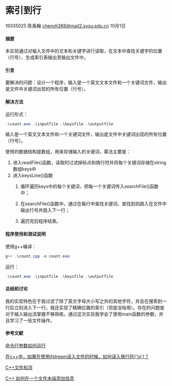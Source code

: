 # 索引到行

19335025 陈禹翰 chenyh369@mail2.sysu.edu.cn  10月1日

#### 摘要 

本实验通过对输入文件中的文本和关键字进行读取，在文本中查找关键字的位置（行号），生成索引表输出至输出文件中。

#### 引言

要解决的问题：设计一个程序，输入是一个英文文本文件和一个关键词文件，输出是文件中关键词出现的所有位置（行号）。

#### 解决方法

运行形式：

```powershell
.\count.exe .\inputfile .\keysfile .\outputfile
```

输入是一个英文文本文件和一个关键词文件，输出是文件中关键词出现的所有位置（行号）。

使用的数据结构是数组，用来存储输入的关键词，算法主要是：

1. 进入readFile()函数，读取时过滤掉标点和换行符并将每个关键词存储在string数组keys中
2. 进入keysLine()函数
   1. 循环遍历keys中的每个关键词，把每一个关键词传入searchFile()函数中；
   
   2. 在searchFile()函数中，通过在每行中查找关键词，查找到则跳入在文件中输出行号并跳入下一行；
   
   3. 遍历完后程序结束。
   
      

#### 程序使用和测试说明

使用g++编译：

```powershell
g++ .\count.cpp -o count.exe
```

 运行：

```powershell
.\count.exe .\inputfile .\keysfile .\outputfile
```



#### 总结和讨论

我的实现特色在于我过滤了除了英文字母大小写之外的其他字符，并且在搜索到一行后立刻进入下一行。我还实现了精确位置的索引（但是没啥用）。存在的问题是对于输入输出流掌握不够熟练。通过这次实验我学会了使用main函数的参数，并且学习了一些文件操作。

#### 参考文献

[命令行参数如何运行](https://zhidao.baidu.com/question/280662774.html)

[在c++中，如果在使用ifstream读入文件的时候，如何读入换行符('\n')？](https://zhidao.baidu.com/question/120769465.html)

[C++文件和流](https://www.runoob.com/cplusplus/cpp-files-streams.html)

[C++ 如何在一个文件末端添加信息](https://blog.csdn.net/weixin_48134278/article/details/107940580)

